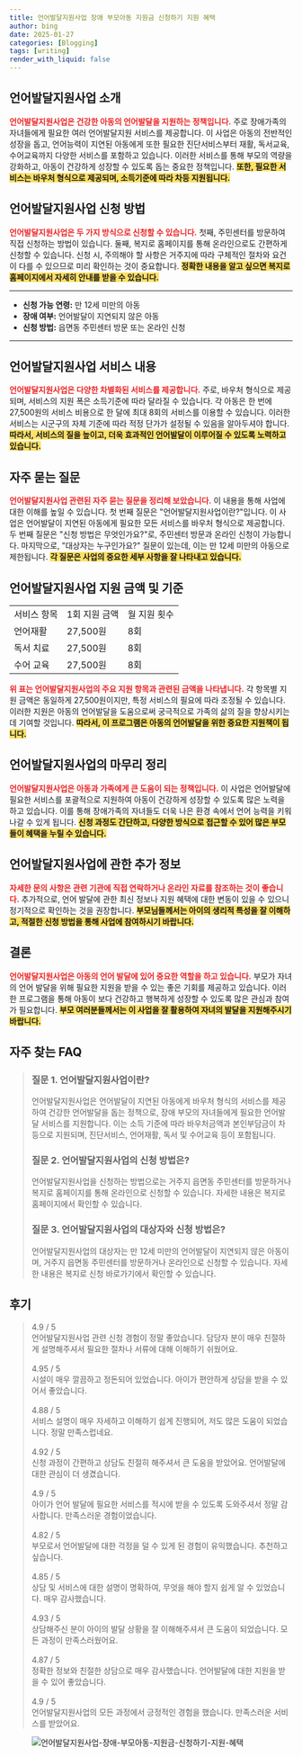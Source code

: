 ```yaml
---
title: 언어발달지원사업 장애 부모아동 지원금 신청하기 지원 혜택
author: bing
date: 2025-01-27
categories: [Blogging]
tags: [writing]
render_with_liquid: false
---
```



<h2 id='언어발달지원사업_소개'>언어발달지원사업 소개</h2>

<p><b><span style="color: #ee2323;">언어발달지원사업은 건강한 아동의 언어발달을 지원하는 정책입니다.</span></b> 주로 장애가족의 자녀들에게 필요한 여러 언어발달지원 서비스를 제공합니다. 이 사업은 아동의 전반적인 성장을 돕고, 언어능력이 지연된 아동에게 또한 필요한 진단서비스부터 재활, 독서교육, 수어교육까지 다양한 서비스를 포함하고 있습니다. 이러한 서비스를 통해 부모의 역량을 강화하고, 아동이 건강하게 성장할 수 있도록 돕는 중요한 정책입니다. <b><span style="background-color: #ffe066;">또한, 필요한 서비스는 바우처 형식으로 제공되며, 소득기준에 따라 차등 지원됩니다.</span></b></p>

<h2 id='서비스_신청방법'>언어발달지원사업 신청 방법</h2>

<p><b><span style="color: #ee2323;">언어발달지원사업은 두 가지 방식으로 신청할 수 있습니다.</span></b> 첫째, 주민센터를 방문하여 직접 신청하는 방법이 있습니다. 둘째, 복지로 홈페이지를 통해 온라인으로도 간편하게 신청할 수 있습니다. 신청 시, 주의해야 할 사항은 거주지에 따라 구체적인 절차와 요건이 다를 수 있으므로 미리 확인하는 것이 중요합니다. <b><span style="background-color: #ffe066;">정확한 내용을 알고 싶으면 복지로 홈페이지에서 자세히 안내를 받을 수 있습니다.</span></b></p>

<hr />

<ul>
    <li><b>신청 가능 연령:</b> 만 12세 미만의 아동</li>
    <li><b>장애 여부:</b> 언어발달이 지연되지 않은 아동</li>
    <li><b>신청 방법:</b> 읍면동 주민센터 방문 또는 온라인 신청</li>
</ul>

<hr />

<h2 id='서비스_내용'>언어발달지원사업 서비스 내용</h2>

<p><b><span style="color: #ee2323;">언어발달지원사업은 다양한 차별화된 서비스를 제공합니다.</span></b> 주로, 바우처 형식으로 제공되며, 서비스의 지원 폭은 소득기준에 따라 달라질 수 있습니다. 각 아동은 한 번에 27,500원의 서비스 비용으로 한 달에 최대 8회의 서비스를 이용할 수 있습니다. 이러한 서비스는 시군구의 자체 기준에 따라 적정 단가가 설정될 수 있음을 알아두셔야 합니다. <b><span style="background-color: #ffe066;">따라서, 서비스의 질을 높이고, 더욱 효과적인 언어발달이 이루어질 수 있도록 노력하고 있습니다.</span></b></p>

<h2 id='자주_묻는_질문'>자주 묻는 질문</h2>

<p><b><span style="color: #ee2323;">언어발달지원사업 관련된 자주 묻는 질문을 정리해 보았습니다.</span></b> 이 내용을 통해 사업에 대한 이해를 높일 수 있습니다. 첫 번째 질문은 "언어발달지원사업이란?"입니다. 이 사업은 언어발달이 지연된 아동에게 필요한 모든 서비스를 바우처 형식으로 제공합니다. 두 번째 질문은 "신청 방법은 무엇인가요?"로, 주민센터 방문과 온라인 신청이 가능합니다. 마지막으로, "대상자는 누구인가요?" 질문이 있는데, 이는 만 12세 미만의 아동으로 제한됩니다. <b><span style="background-color: #ffe066;">각 질문은 사업의 중요한 세부 사항을 잘 나타내고 있습니다.</span></b></p>

<h2 id='지원_금액'>언어발달지원사업 지원 금액 및 기준</h2>

<table>
    <tr>
        <td>서비스 항목</td>
        <td>1회 지원 금액</td>
        <td>월 지원 횟수</td>
    </tr>
    <tr>
        <td>언어재활</td>
        <td>27,500원</td>
        <td>8회</td>
    </tr>
    <tr>
        <td>독서 치료</td>
        <td>27,500원</td>
        <td>8회</td>
    </tr>
    <tr>
        <td>수어 교육</td>
        <td>27,500원</td>
        <td>8회</td>
    </tr>
</table>

<p><b><span style="color: #ee2323;">위 표는 언어발달지원사업의 주요 지원 항목과 관련된 금액을 나타냅니다.</span></b> 각 항목별 지원 금액은 동일하게 27,500원이지만, 특정 서비스의 필요에 따라 조정될 수 있습니다. 이러한 지원은 아동의 언어발달을 도움으로써 궁극적으로 가족의 삶의 질을 향상시키는데 기여할 것입니다. <b><span style="background-color: #ffe066;">따라서, 이 프로그램은 아동의 언어발달을 위한 중요한 지원책이 됩니다.</span></b></p>

<h2 id='마무리_정리'>언어발달지원사업의 마무리 정리</h2>

<p><b><span style="color: #ee2323;">언어발달지원사업은 아동과 가족에게 큰 도움이 되는 정책입니다.</span></b> 이 사업은 언어발달에 필요한 서비스를 포괄적으로 지원하여 아동이 건강하게 성장할 수 있도록 많은 노력을 하고 있습니다. 이를 통해 장애가족의 자녀들도 더욱 나은 환경 속에서 언어 능력을 키워나갈 수 있게 됩니다. <b><span style="background-color: #ffe066;">신청 과정도 간단하고, 다양한 방식으로 접근할 수 있어 많은 부모들이 혜택을 누릴 수 있습니다.</span></b></p>

<h2 id='추가_정보'>언어발달지원사업에 관한 추가 정보</h2>

<p><b><span style="color: #ee2323;">자세한 문의 사항은 관련 기관에 직접 연락하거나 온라인 자료를 참조하는 것이 좋습니다.</span></b> 추가적으로, 언어 발달에 관한 최신 정보나 지원 혜택에 대한 변동이 있을 수 있으니 정기적으로 확인하는 것을 권장합니다. <b><span style="background-color: #ffe066;">부모님들께서는 아이의 생리적 특성을 잘 이해하고, 적절한 신청 방법을 통해 사업에 참여하시기 바랍니다.</span></b></p>

<h2 id='결론'>결론</h2>

<p><b><span style="color: #ee2323;">언어발달지원사업은 아동의 언어 발달에 있어 중요한 역할을 하고 있습니다.</span></b> 부모가 자녀의 언어 발달을 위해 필요한 지원을 받을 수 있는 좋은 기회를 제공하고 있습니다. 이러한 프로그램을 통해 아동이 보다 건강하고 행복하게 성장할 수 있도록 많은 관심과 참여가 필요합니다. <b><span style="background-color: #ffe066;">부모 여러분들께서는 이 사업을 잘 활용하여 자녀의 발달을 지원해주시기 바랍니다.</span></b></p>


<h2 id='자주_찾는_FAQ'>자주 찾는 FAQ</h2>
<div itemscope="" itemtype="https://schema.org/FAQPage"> 
<blockquote> 
<div itemscope="" itemprop="mainEntity" itemtype="https://schema.org/Question"> 
<h3 itemprop="name">질문 1. 언어발달지원사업이란?</h3> 
<div itemscope="" itemprop="acceptedAnswer" itemtype="https://schema.org/Answer"> 
<span itemprop="text"> 
<p>언어발달지원사업은 언어발달이 지연된 아동에게 바우처 형식의 서비스를 제공하여 건강한 언어발달을 돕는 정책으로, 장애 부모의 자녀들에게 필요한 언어발달 서비스를 지원합니다. 이는 소득 기준에 따라 바우처금액과 본인부담금이 차등으로 지원되며, 진단서비스, 언어재활, 독서 및 수어교육 등이 포함됩니다.</p> 
</span> 
</div> 
</div> 
<div itemscope="" itemprop="mainEntity" itemtype="https://schema.org/Question"> 
<h3 itemprop="name">질문 2. 언어발달지원사업의 신청 방법은?</h3> 
<div itemscope="" itemprop="acceptedAnswer" itemtype="https://schema.org/Answer"> 
<span itemprop="text"> 
<p>언어발달지원사업을 신청하는 방법으로는 거주지 읍면동 주민센터를 방문하거나 복지로 홈페이지를 통해 온라인으로 신청할 수 있습니다. 자세한 내용은 복지로 홈페이지에서 확인할 수 있습니다.</p> 
</span> 
</div> 
</div> 
<div itemscope="" itemprop="mainEntity" itemtype="https://schema.org/Question"> 
<h3 itemprop="name">질문 3. 언어발달지원사업의 대상자와 신청 방법은?</h3> 
<div itemscope="" itemprop="acceptedAnswer" itemtype="https://schema.org/Answer"> 
<span itemprop="text"> 
<p>언어발달지원사업의 대상자는 만 12세 미만의 언어발달이 지연되지 않은 아동이며, 거주지 읍면동 주민센터를 방문하거나 온라인으로 신청할 수 있습니다. 자세한 내용은 복지로 신청 바로가기에서 확인할 수 있습니다.</p> 
</span> 
</div> 
</div> 
</blockquote> 
</div>
<h2 id='후기'>후기</h2>
<div itemscope itemtype="https://schema.org/Product">
  <blockquote>
  <div itemprop="review" itemscope itemtype="https://schema.org/Review">
      <div itemprop="reviewRating" itemscope itemtype="https://schema.org/Rating"> <span itemprop="ratingValue">4.9</span> / <span itemprop="bestRating">5</span> </div>
      <span itemprop="reviewBody">언어발달지원사업 관련 신청 경험이 정말 좋았습니다. 담당자 분이 매우 친절하게 설명해주셔서 필요한 절차나 서류에 대해 이해하기 쉬웠어요.</span>
  </div>
  <br>
  <div itemprop="review" itemscope itemtype="https://schema.org/Review">
      <div itemprop="reviewRating" itemscope itemtype="https://schema.org/Rating"> <span itemprop="ratingValue">4.95</span> / <span itemprop="bestRating">5</span> </div>
      <span itemprop="reviewBody">시설이 매우 깔끔하고 정돈되어 있었습니다. 아이가 편안하게 상담을 받을 수 있어서 좋았습니다.</span>
  </div>
  <br>
  <div itemprop="review" itemscope itemtype="https://schema.org/Review">
      <div itemprop="reviewRating" itemscope itemtype="https://schema.org/Rating"> <span itemprop="ratingValue">4.88</span> / <span itemprop="bestRating">5</span> </div>
      <span itemprop="reviewBody">서비스 설명이 매우 자세하고 이해하기 쉽게 진행되어, 저도 많은 도움이 되었습니다. 정말 만족스럽네요.</span>
  </div>
  <br>
  <div itemprop="review" itemscope itemtype="https://schema.org/Review">
      <div itemprop="reviewRating" itemscope itemtype="https://schema.org/Rating"> <span itemprop="ratingValue">4.92</span> / <span itemprop="bestRating">5</span> </div>
      <span itemprop="reviewBody">신청 과정이 간편하고 상담도 친절히 해주셔서 큰 도움을 받았어요. 언어발달에 대한 관심이 더 생겼습니다.</span>
  </div>
  <br>
  <div itemprop="review" itemscope itemtype="https://schema.org/Review">
      <div itemprop="reviewRating" itemscope itemtype="https://schema.org/Rating"> <span itemprop="ratingValue">4.9</span> / <span itemprop="bestRating">5</span> </div>
      <span itemprop="reviewBody">아이가 언어 발달에 필요한 서비스를 적시에 받을 수 있도록 도와주셔서 정말 감사합니다. 만족스러운 경험이었습니다.</span>
  </div>
  <br>
  <div itemprop="review" itemscope itemtype="https://schema.org/Review">
      <div itemprop="reviewRating" itemscope itemtype="https://schema.org/Rating"> <span itemprop="ratingValue">4.82</span> / <span itemprop="bestRating">5</span> </div>
      <span itemprop="reviewBody">부모로서 언어발달에 대한 걱정을 덜 수 있게 된 경험이 유익했습니다. 추천하고 싶습니다.</span>
  </div>
  <br>
  <div itemprop="review" itemscope itemtype="https://schema.org/Review">
      <div itemprop="reviewRating" itemscope itemtype="https://schema.org/Rating"> <span itemprop="ratingValue">4.85</span> / <span itemprop="bestRating">5</span> </div>
      <span itemprop="reviewBody">상담 및 서비스에 대한 설명이 명확하여, 무엇을 해야 할지 쉽게 알 수 있었습니다. 매우 감사했습니다.</span>
  </div>
  <br>
  <div itemprop="review" itemscope itemtype="https://schema.org/Review">
      <div itemprop="reviewRating" itemscope itemtype="https://schema.org/Rating"> <span itemprop="ratingValue">4.93</span> / <span itemprop="bestRating">5</span> </div>
      <span itemprop="reviewBody">상담해주신 분이 아이의 발달 상황을 잘 이해해주셔서 큰 도움이 되었습니다. 모든 과정이 만족스러웠어요.</span>
  </div>
  <br>
  <div itemprop="review" itemscope itemtype="https://schema.org/Review">
      <div itemprop="reviewRating" itemscope itemtype="https://schema.org/Rating"> <span itemprop="ratingValue">4.87</span> / <span itemprop="bestRating">5</span> </div>
      <span itemprop="reviewBody">정확한 정보와 친절한 상담으로 매우 감사했습니다. 언어발달에 대한 지원을 받을 수 있어 좋았습니다.</span>
  </div>
  <br>
  <div itemprop="review" itemscope itemtype="https://schema.org/Review">
      <div itemprop="reviewRating" itemscope itemtype="https://schema.org/Rating"> <span itemprop="ratingValue">4.9</span> / <span itemprop="bestRating">5</span> </div>
      <span itemprop="reviewBody">언어발달지원사업의 모든 과정에서 긍정적인 경험을 했습니다. 만족스러운 서비스를 받았어요.</span>
  </div>
  </blockquote>
</div>
<figure class="image"><img src="https://24nara.github.io/assets/img/thumbnail/언어발달지원사업-장애-부모아동-지원금-신청하기-지원-혜택.webp" alt="언어발달지원사업-장애-부모아동-지원금-신청하기-지원-혜택"></figure>